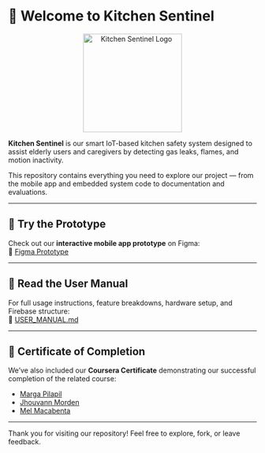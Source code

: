# 👋 Welcome to Kitchen Sentinel

<p align="center">
  <img src="https://github.com/user-attachments/assets/46070eb3-0179-4b69-a4ac-6a2be73557aa" alt="Kitchen Sentinel Logo" width="200"/>
</p>

**Kitchen Sentinel** is our smart IoT-based kitchen safety system designed to assist elderly users and caregivers by detecting gas leaks, flames, and motion inactivity.

This repository contains everything you need to explore our project — from the mobile app and embedded system code to documentation and evaluations.

---

## 📱 Try the Prototype

Check out our **interactive mobile app prototype** on Figma:  
🔗 [Figma Prototype](https://www.figma.com/proto/zxHhrWDK6nB4wN1uAssqkv/Kitchen-Sentinel?node-id=1-12&t=WvQxUwbHwrIIjJR7-1&starting-point-node-id=1%3A12)

---

## 📖 Read the User Manual

For full usage instructions, feature breakdowns, hardware setup, and Firebase structure:  
📘 [USER_MANUAL.md](./USER_MANUAL.md)

---

## 📜 Certificate of Completion
We’ve also included our **Coursera Certificate** demonstrating our successful completion of the related course:  

- [Marga Pilapil](./AAA_Part%203/Team%20MPM_Certificates/margapilapil.pdf)
- [Jhouvann Morden](./AAA_Part%203/Team%20MPM_Certificates/jhouvannmorden.pdf)
- [Mel Macabenta](./AAA_Part%203/Team%20MPM_Certificates/melmacabenta.pdf)

---

Thank you for visiting our repository! Feel free to explore, fork, or leave feedback.
